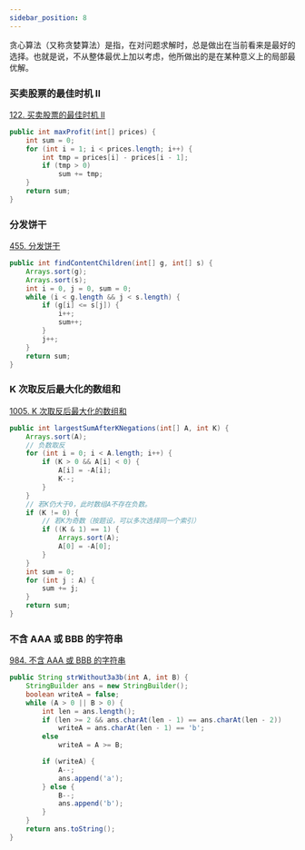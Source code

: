 ```yaml
---
sidebar_position: 8
---
```


贪心算法（又称贪婪算法）是指，在对问题求解时，总是做出在当前看来是最好的选择。也就是说，不从整体最优上加以考虑，他所做出的是在某种意义上的局部最优解。

### 买卖股票的最佳时机 II

[122. 买卖股票的最佳时机 II](https://leetcode-cn.com/problems/best-time-to-buy-and-sell-stock-ii/)

```java
public int maxProfit(int[] prices) {
	int sum = 0;
	for (int i = 1; i < prices.length; i++) {
		int tmp = prices[i] - prices[i - 1];
		if (tmp > 0)
			sum += tmp;
	}
	return sum;
}
```

### 分发饼干

[455. 分发饼干](https://leetcode-cn.com/problems/assign-cookies/)

```java
public int findContentChildren(int[] g, int[] s) {
	Arrays.sort(g);
	Arrays.sort(s);
	int i = 0, j = 0, sum = 0;
	while (i < g.length && j < s.length) {
		if (g[i] <= s[j]) {
			i++;
			sum++;
		}
		j++;
	}
	return sum;
}
```

### K 次取反后最大化的数组和

[1005. K 次取反后最大化的数组和](https://leetcode-cn.com/problems/maximize-sum-of-array-after-k-negations/)

```java
public int largestSumAfterKNegations(int[] A, int K) {
	Arrays.sort(A);
	// 负数取反
	for (int i = 0; i < A.length; i++) {
		if (K > 0 && A[i] < 0) {
			A[i] = -A[i];
			K--;
		}
	}
	// 若K仍大于0，此时数组A不存在负数。
	if (K != 0) {
		// 若K为奇数（按题设，可以多次选择同一个索引）
		if ((K & 1) == 1) {
			Arrays.sort(A);
			A[0] = -A[0];
		}
	}
	int sum = 0;
	for (int j : A) {
		sum += j;
	}
	return sum;
}
```

### 不含 AAA 或 BBB 的字符串

[984. 不含 AAA 或 BBB 的字符串](https://leetcode-cn.com/problems/string-without-aaa-or-bbb/)

```java
public String strWithout3a3b(int A, int B) {
    StringBuilder ans = new StringBuilder();
    boolean writeA = false;
    while (A > 0 || B > 0) {
        int len = ans.length();
        if (len >= 2 && ans.charAt(len - 1) == ans.charAt(len - 2))
            writeA = ans.charAt(len - 1) == 'b';
        else
            writeA = A >= B;

        if (writeA) {
            A--;
            ans.append('a');
        } else {
            B--;
            ans.append('b');
        }
    }
    return ans.toString();
}
```
